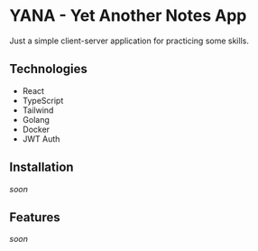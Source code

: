 # YANA - **Y**et **A**nother **N**otes **A**pp
Just a simple client-server application for practicing some skills.

## Technologies
- React
- TypeScript
- Tailwind
- Golang
- Docker
- JWT Auth

## Installation
*soon*

## Features
*soon*